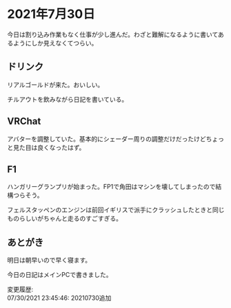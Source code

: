# 2021年7月30日

今日は割り込み作業もなく仕事が少し進んだ。わざと難解になるように書いてあるようにしか見えなくてつらい。

## ドリンク

リアルゴールドが来た。おいしい。

チルアウトを飲みながら日記を書いている。

## VRChat

アバターを調整していた。基本的にシェーダー周りの調整だけだったけどちょっと見た目は良くなったはず。

## F1

ハンガリーグランプリが始まった。FP1で角田はマシンを壊してしまったので結構つらそう。

フェルスタッペンのエンジンは前回イギリスで派手にクラッシュしたときと同じものらしいがちゃんと走るのすごすぎる。

## あとがき

明日は朝早いので早く寝ます。

今日の日記はメインPCで書きました。

変更履歴:  
07/30/2021 23:45:46: 20210730追加  
